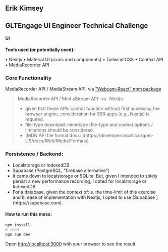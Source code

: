 
## Erik Kimsey
## GLTEngage UI Engineer Technical Challenge


#### UI
**Tools used (or potentially used):**

• Nextjs
• Material UI (icons and components)
• Tailwind CSS
• Context API
• MediaRecorder API


### Core Functionality

MediaRecorder API / MediaStream API, via ["Webcam-React" npm package](https://www.npmjs.com/package/react-webcam)


> MediaRecorder API / MediaStream API -vs- Nextjs: 
> <ul>
> <li>given that these APIs cannot function without first accessing the browser engine, consideration for SSR apps (e.g., Nextjs) is required.  </li> 
> <li>file-type download: mimetype (file-type and codec) options / limitations should be considered.  </li>
> <li>[MDN API file format docs: ](https://developer.mozilla.org/en-US/docs/Web/Media/Formats) </li>
> </ul> 


### Persistence / Backend:
<ul>
<li>Localstorage or IndexedDB.</li>
<li>Supabase (PostgreSQL, "firebase alternative")</li>
<li>it came down to localstorage or SQLite.  But, given I intended to solely persist a new performance recording, I opted for localstorage or IndexedDB.</li>
<li>For a database, given the context of: a. the time-limit of this exercise and b. ease of implementation with Nextjs, I opted to use [Supabase ](https://supabase.com).</li>
</ul>




#### How to run this mess:

```bash
npm install
# then
npm run dev
```

Open [http://localhost:3000](http://localhost:3000) with your browser to see the result.
 
 
